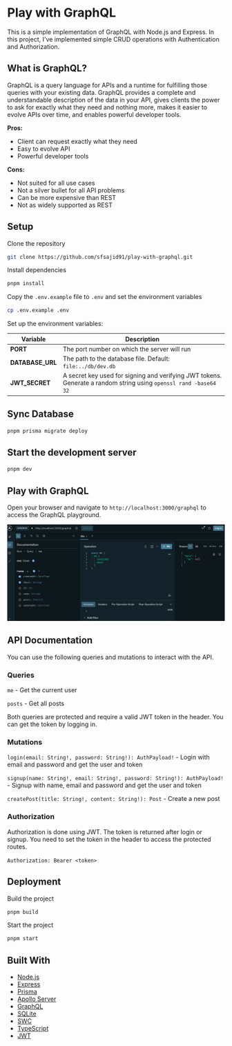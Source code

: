 # Play with GraphQL

This is a simple implementation of GraphQL with Node.js and Express. In this project, I've implemented simple CRUD operations with Authentication and Authorization.

## What is GraphQL?

GraphQL is a query language for APIs and a runtime for fulfilling those queries with your existing data. GraphQL provides a complete and understandable description of the data in your API, gives clients the power to ask for exactly what they need and nothing more, makes it easier to evolve APIs over time, and enables powerful developer tools.

**Pros:**

-   Client can request exactly what they need
-   Easy to evolve API
-   Powerful developer tools

**Cons:**

-   Not suited for all use cases
-   Not a silver bullet for all API problems
-   Can be more expensive than REST
-   Not as widely supported as REST

## Setup

Clone the repository

```bash
git clone https://github.com/sfsajid91/play-with-graphql.git
```

Install dependencies

```bash
pnpm install
```

Copy the `.env.example` file to `.env` and set the environment variables

```bash
cp .env.example .env
```

Set up the environment variables:

| Variable         | Description                                                                                                      |
| ---------------- | ---------------------------------------------------------------------------------------------------------------- |
| **PORT**         | The port number on which the server will run                                                                     |
| **DATABASE_URL** | The path to the database file. Default: `file:../db/dev.db`                                                      |
| **JWT_SECRET**   | A secret key used for signing and verifying JWT tokens. Generate a random string using `openssl rand -base64 32` |

## Sync Database

```bash
pnpm prisma migrate deploy
```

## Start the development server

```bash
pnpm dev
```

## Play with GraphQL

Open your browser and navigate to `http://localhost:3000/graphql` to access the GraphQL playground.

![GraphQL Playground](./.github/images/playground.png)

## API Documentation

You can use the following queries and mutations to interact with the API.

### Queries

`me` - Get the current user

`posts` - Get all posts

Both queries are protected and require a valid JWT token in the header. You can get the token by logging in.

### Mutations

`login(email: String!, password: String!): AuthPayload!` - Login with email and password and get the user and token

`signup(name: String!, email: String!, password: String!): AuthPayload!` - Signup with name, email and password and get the user and token

`createPost(title: String!, content: String!): Post` - Create a new post

### Authorization

Authorization is done using JWT. The token is returned after login or signup. You need to set the token in the header to access the protected routes.

`Authorization: Bearer <token>`

## Deployment

Build the project

```bash
pnpm build
```

Start the project

```bash
pnpm start
```

## Built With

-   [Node.js](https://nodejs.org/en/)
-   [Express](https://expressjs.com/)
-   [Prisma](https://prisma.io/)
-   [Apollo Server](https://www.apollographql.com/docs/apollo-server/)
-   [GraphQL](https://graphql.org/)
-   [SQLite](https://www.sqlite.org/index.html)
-   [SWC](https://swc.rs/)
-   [TypeScript](https://www.typescriptlang.org/)
-   [JWT](https://jwt.io/)
